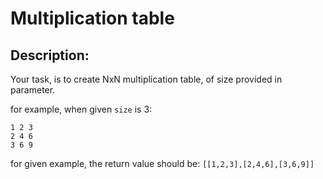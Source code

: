 # Multiplication table

## Description:

Your task, is to create NxN multiplication table, of size provided in parameter.

for example, when given `size` is 3:

```
1 2 3
2 4 6
3 6 9
```

for given example, the return value should be: `[[1,2,3],[2,4,6],[3,6,9]]`
